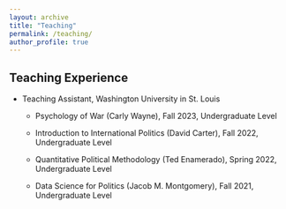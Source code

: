 ```yaml
---
layout: archive
title: "Teaching"
permalink: /teaching/
author_profile: true
---
```


## Teaching Experience

- Teaching Assistant, Washington University in St. Louis

  - Psychology of War (Carly Wayne), Fall 2023, Undergraduate Level

  - Introduction to International Politics (David Carter), Fall 2022, Undergraduate Level

  - Quantitative Political Methodology (Ted Enamerado), Spring 2022, Undergraduate Level

  - Data Science for Politics (Jacob M. Montgomery), Fall 2021, Undergraduate Level
